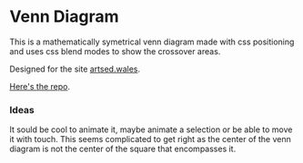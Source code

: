 # Venn Diagram

This is a mathematically symetrical venn diagram made with css positioning and uses css blend modes to show the crossover areas.

Designed for the site [artsed.wales](https://artsed.wales).

[Here's the repo](https://github.com/sciencefidelity/naen).

### Ideas

It sould be cool to animate it, maybe animate a selection or be able to move it with touch. This seems complicated to get right as the center of the venn diagram is not the center of the square that encompasses it.
